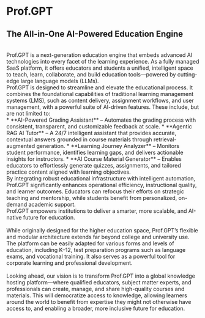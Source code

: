 # Prof.GPT
## The All-in-One AI-Powered Education Engine

<br>
Prof.GPT is a next-generation education engine that embeds advanced AI technologies into every facet of the learning experience. As a fully managed SaaS platform, it offers educators and students a unified, intelligent space to teach, learn, collaborate, and build education tools—powered by cutting-edge large language models (LLMs).
<br>
Prof.GPT is designed to streamline and elevate the educational process. It combines the foundational capabilities of traditional learning management systems (LMS), such as content delivery, assignment workflows, and user management, with a powerful suite of AI-driven features. These include, but are not limited to:
<br>
* **AI-Powered Grading Assistant** – Automates the grading process with consistent, transparent, and customizable feedback at scale.
* **Agentic RAG AI Tutor** – A 24/7 intelligent assistant that provides accurate, contextual answers grounded in course materials through retrieval-augmented generation.
* **Learning Journey Analyzer** – Monitors student performance, identifies learning gaps, and delivers actionable insights for instructors.
* **AI Course Material Generator** – Enables educators to effortlessly generate quizzes, assignments, and tailored practice content aligned with learning objectives.
<br>
By integrating robust educational infrastructure with intelligent automation, Prof.GPT significantly enhances operational efficiency, instructional quality, and learner outcomes. Educators can refocus their efforts on strategic teaching and mentorship, while students benefit from personalized, on-demand academic support.
<br>
Prof.GPT empowers institutions to deliver a smarter, more scalable, and AI-native future for education.
<br><br>
While originally designed for the higher education space, Prof.GPT’s flexible and modular architecture extends far beyond college and university use. The platform can be easily adapted for various forms and levels of education, including K–12, test preparation programs such as language exams, and vocational training. It also serves as a powerful tool for corporate learning and professional development.
<br><br>
Looking ahead, our vision is to transform Prof.GPT into a global knowledge hosting platform—where qualified educators, subject matter experts, and professionals can create, manage, and share high-quality courses and materials. This will democratize access to knowledge, allowing learners around the world to benefit from expertise they might not otherwise have access to, and enabling a broader, more inclusive future for education.
